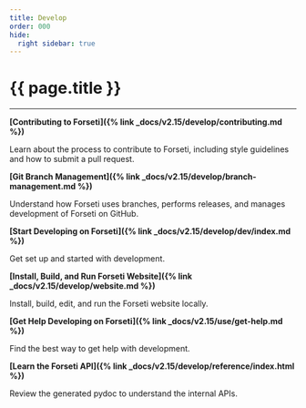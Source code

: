 ```yaml
---
title: Develop
order: 000
hide:
  right sidebar: true
---
```


# {{ page.title }}

---

**[Contributing to Forseti]({% link _docs/v2.15/develop/contributing.md %})**

Learn about the process to contribute to Forseti, including style guidelines and how to submit
a pull request.

**[Git Branch Management]({% link _docs/v2.15/develop/branch-management.md %})**

Understand how Forseti uses branches, performs releases, and manages development of Forseti on
GitHub.

**[Start Developing on Forseti]({% link _docs/v2.15/develop/dev/index.md %})**

Get set up and started with development.

**[Install, Build, and Run Forseti Website]({% link _docs/v2.15/develop/website.md %})**

Install, build, edit, and run the Forseti website locally.

**[Get Help Developing on Forseti]({% link _docs/v2.15/use/get-help.md %})**

Find the best way to get help with development.

**[Learn the Forseti API]({% link _docs/v2.15/develop/reference/index.html %})**

Review the generated pydoc to understand the internal APIs.
